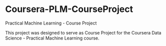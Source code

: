 # Coursera-PLM-CourseProject
Practical Machine Learning - Course Project

This project was designed to serve as Course Project for the Coursera Data Science - Practical Machine Learning course.
